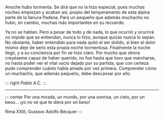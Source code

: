Anoche hubo tormenta. Se dirá que no la hizo especial, pues muchas noches empiezan y acaban así, propio del temperamento de esta alpina parte de la llanura Padana. Para un pequeño que además muchacho no hubo, en cambio, muchas más importantes en su recuerdo.



Ya no se hablan. Pero a pesar de todo y de nada, lo que ocurrió y ocurrirá no impide que se entiendan, nunca lo hizo, aunque quizás nunca lo sepan. No obstante, haber entendido para nada quitó el ser dolido, si bien el dolor mismo deje de serlo esta propia noche tormentosa. Finalmente la noche llegó, y a su conciencia por fin se hizo claro. Por mucho que otrora creyéseme capaz de haber querido, no fue hasta que tuvo que marcharse, no hasta poder ver el vital vacío dejado por su partida, que con certeza pude comprender cuánto había amado por vez primera. Comprender cómo un muchacho, que además pequeño, debe descansar por ello.

::: right
*Pablo A.C.*
:::

---

::: center
Por una mirada, un mundo,
por una sonrisa, un cielo,
por un beso... ¡yo no sé
que te diera por un beso!

Rima XXIII, Gustavo Adolfo Bécquer
:::